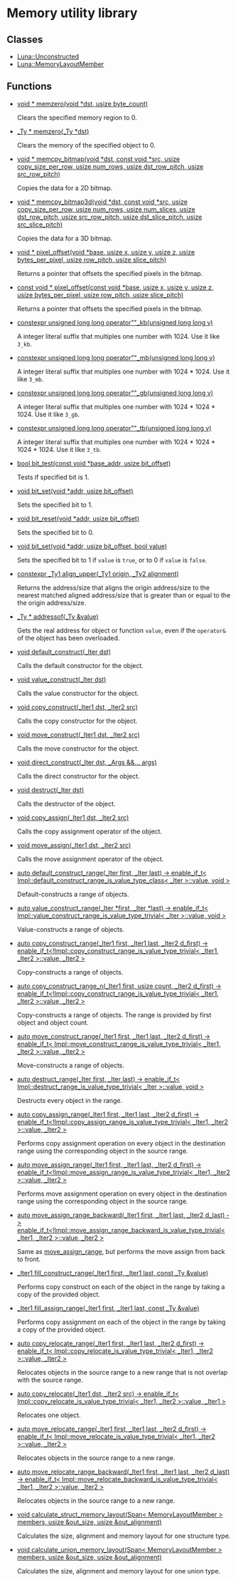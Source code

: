 # Memory utility library
## Classes
* [Luna::Unconstructed](class_luna_1_1_unconstructed.md)
* [Luna::MemoryLayoutMember](struct_luna_1_1_memory_layout_member.md)
## Functions
* [void * memzero(void *dst, usize byte_count)](group___runtime_memory_utils_1ga21ab8d9fe0fe13c23177a91111cccd65.md)

    Clears the specified memory region to 0. 

* [_Ty * memzero(_Ty *dst)](group___runtime_memory_utils_1gae8b5a7ce4c407bbaddac2fa58d7a30ef.md)

    Clears the memory of the specified object to 0. 

* [void * memcpy_bitmap(void *dst, const void *src, usize copy_size_per_row, usize num_rows, usize dst_row_pitch, usize src_row_pitch)](group___runtime_memory_utils_1ga78167f1e50bc8e09715866d8c36140f8.md)

    Copies the data for a 2D bitmap. 

* [void * memcpy_bitmap3d(void *dst, const void *src, usize copy_size_per_row, usize num_rows, usize num_slices, usize dst_row_pitch, usize src_row_pitch, usize dst_slice_pitch, usize src_slice_pitch)](group___runtime_memory_utils_1ga2084d1865994d1530d4ed36a940cedf5.md)

    Copies the data for a 3D bitmap. 

* [void * pixel_offset(void *base, usize x, usize y, usize z, usize bytes_per_pixel, usize row_pitch, usize slice_pitch)](group___runtime_memory_utils_1ga0fc5695a322734022f1a887933f4f8d6.md)

    Returns a pointer that offsets the specified pixels in the bitmap. 

* [const void * pixel_offset(const void *base, usize x, usize y, usize z, usize bytes_per_pixel, usize row_pitch, usize slice_pitch)](group___runtime_memory_utils_1gaf3c69cb13eff1f1f10e6a0a4a4b307b8.md)

    Returns a pointer that offsets the specified pixels in the bitmap. 

* [constexpr unsigned long long operator""_kb(unsigned long long v)](group___runtime_memory_utils_1ga20408cbb7d15561150338b30cdad1aa7.md)

    A integer literal suffix that multiples one number with 1024. Use it like `3_kb`. 

* [constexpr unsigned long long operator""_mb(unsigned long long v)](group___runtime_memory_utils_1ga99a857fef948b5282d2b7a8615aa4f6f.md)

    A integer literal suffix that multiples one number with 1024 * 1024. Use it like `3_mb`. 

* [constexpr unsigned long long operator""_gb(unsigned long long v)](group___runtime_memory_utils_1ga179f7247b699a3cd0a12ded569cb22db.md)

    A integer literal suffix that multiples one number with 1024 * 1024 * 1024. Use it like `3_gb`. 

* [constexpr unsigned long long operator""_tb(unsigned long long v)](group___runtime_memory_utils_1ga883bca1e3e4c74e7a5518d4efd77f450.md)

    A integer literal suffix that multiples one number with 1024 * 1024 * 1024 * 1024. Use it like `3_tb`. 

* [bool bit_test(const void *base_addr, usize bit_offset)](group___runtime_memory_utils_1gaacaed16341185899ffe0d769237104f2.md)

    Tests if specified bit is 1. 

* [void bit_set(void *addr, usize bit_offset)](group___runtime_memory_utils_1ga92aea26ede77acd254d90f668e0250ef.md)

    Sets the specified bit to 1. 

* [void bit_reset(void *addr, usize bit_offset)](group___runtime_memory_utils_1gac1d215202704b075901d5fdb7a31f27d.md)

    Sets the specified bit to 0. 

* [void bit_set(void *addr, usize bit_offset, bool value)](group___runtime_memory_utils_1gaad21944619c742f48231d090194ce3b0.md)

    Sets the specified bit to 1 if `value` is `true`, or to 0 if `value` is `false`. 

* [constexpr _Ty1 align_upper(_Ty1 origin, _Ty2 alignment)](group___runtime_memory_utils_1gaf3a51fa286a5f834344de34d0b3faa29.md)

    Returns the address/size that aligns the origin address/size to the nearest matched aligned address/size that is greater than or equal to the the origin address/size. 

* [_Ty * addressof(_Ty &value)](group___runtime_memory_utils_1gaead7e7ca97779e77866f1d76b3e1ae8e.md)

    Gets the real address for object or function `value`, even if the `operator&` of the object has been overloaded. 

* [void default_construct(_Iter dst)](group___runtime_memory_utils_1ga8df6e6633f16f6f0e07dd0e8f065deb8.md)

    Calls the default constructor for the object. 

* [void value_construct(_Iter dst)](group___runtime_memory_utils_1gab54fd1f9efa8c49a3404616ee151d35a.md)

    Calls the value constructor for the object. 

* [void copy_construct(_Iter1 dst, _Iter2 src)](group___runtime_memory_utils_1ga4fcba1cb4b0fc69fcefdbe51ae92d5d4.md)

    Calls the copy constructor for the object. 

* [void move_construct(_Iter1 dst, _Iter2 src)](group___runtime_memory_utils_1ga53e63f6749997e37e7f8da11e68a4ce1.md)

    Calls the move constructor for the object. 

* [void direct_construct(_Iter dst, _Args &&... args)](group___runtime_memory_utils_1ga7f83a4d50176950eae166cc199de2929.md)

    Calls the direct constructor for the object. 

* [void destruct(_Iter dst)](group___runtime_memory_utils_1ga01d4057e7a6026e025cbc30d10d60f89.md)

    Calls the destructor of the object. 

* [void copy_assign(_Iter1 dst, _Iter2 src)](group___runtime_memory_utils_1ga7cc40d476affed8c5cd975d060e001e9.md)

    Calls the copy assignment operator of the object. 

* [void move_assign(_Iter1 dst, _Iter2 src)](group___runtime_memory_utils_1gaa8b289f3d7d9f065c321101ec2ce0ab6.md)

    Calls the move assignment operator of the object. 

* [auto default_construct_range(_Iter first, _Iter last) -> enable_if_t< Impl::default_construct_range_is_value_type_class< _Iter >::value, void >](group___runtime_memory_utils_1gadb9e5fb1e9a0d0ba6b3a53c478bc1d25.md)

    Default-constructs a range of objects. 

* [auto value_construct_range(_Iter *first, _Iter *last) -> enable_if_t< Impl::value_construct_range_is_value_type_trivial< _Iter >::value, void >](group___runtime_memory_utils_1ga7f7cc883d2158a3bcce60a804a4f6266.md)

    Value-constructs a range of objects. 

* [auto copy_construct_range(_Iter1 first, _Iter1 last, _Iter2 d_first) -> enable_if_t<!Impl::copy_construct_range_is_value_type_trivial< _Iter1, _Iter2 >::value, _Iter2 >](group___runtime_memory_utils_1gaae4bda0b6285b9b4c757534fdf99ea94.md)

    Copy-constructs a range of objects. 

* [auto copy_construct_range_n(_Iter1 first, usize count, _Iter2 d_first) -> enable_if_t<!Impl::copy_construct_range_is_value_type_trivial< _Iter1, _Iter2 >::value, _Iter2 >](group___runtime_memory_utils_1ga34b6950d39deaf037807db6f0804efb8.md)

    Copy-constructs a range of objects. The range is provided by first object and object count. 

* [auto move_construct_range(_Iter1 first, _Iter1 last, _Iter2 d_first) -> enable_if_t< Impl::move_construct_range_is_value_type_trivial< _Iter1, _Iter2 >::value, _Iter2 >](group___runtime_memory_utils_1ga94d2203ccaa43a601091490af58fc272.md)

    Move-constructs a range of objects. 

* [auto destruct_range(_Iter first, _Iter last) -> enable_if_t< Impl::destruct_range_is_value_type_trivial< _Iter >::value, void >](group___runtime_memory_utils_1ga64eceb1029aa97297c1eac27df9da0ef.md)

    Destructs every object in the range. 

* [auto copy_assign_range(_Iter1 first, _Iter1 last, _Iter2 d_first) -> enable_if_t<!Impl::copy_assign_range_is_value_type_trivial< _Iter1, _Iter2 >::value, _Iter2 >](group___runtime_memory_utils_1gafa31716cbdd53a44b1ab5bf5289ebd34.md)

    Performs copy assignment operation on every object in the destination range using the corresponding object in the source range. 

* [auto move_assign_range(_Iter1 first, _Iter1 last, _Iter2 d_first) -> enable_if_t<!Impl::move_assign_range_is_value_type_trivial< _Iter1, _Iter2 >::value, _Iter2 >](group___runtime_memory_utils_1ga2922440bc8a0efbe2c479e0b9d710a91.md)

    Performs move assignment operation on every object in the destination range using the corresponding object in the source range. 

* [auto move_assign_range_backward(_Iter1 first, _Iter1 last, _Iter2 d_last) -> enable_if_t<!Impl::move_assign_range_backward_is_value_type_trivial< _Iter1, _Iter2 >::value, _Iter2 >](group___runtime_memory_utils_1ga545f4f89af4c04db356b321ce0711771.md)

    Same as [move_assign_range](group___runtime_memory_utils_1ga2922440bc8a0efbe2c479e0b9d710a91.md), but performs the move assign from back to front. 

* [_Iter1 fill_construct_range(_Iter1 first, _Iter1 last, const _Ty &value)](group___runtime_memory_utils_1ga8dd1b61c0dd3d9efdd8c23e0cb42afe4.md)

    Performs copy construct on each of the object in the range by taking a copy of the provided object. 

* [_Iter1 fill_assign_range(_Iter1 first, _Iter1 last, const _Ty &value)](group___runtime_memory_utils_1ga3e9313d372b263d059cb71cb3d65a8a9.md)

    Performs copy assignment on each of the object in the range by taking a copy of the provided object. 

* [auto copy_relocate_range(_Iter1 first, _Iter1 last, _Iter2 d_first) -> enable_if_t< Impl::copy_relocate_is_value_type_trivial< _Iter1, _Iter2 >::value, _Iter2 >](group___runtime_memory_utils_1gab176a0253de8e05b3ff0c9d5c3bb0f04.md)

    Relocates objects in the source range to a new range that is not overlap with the source range. 

* [auto copy_relocate(_Iter1 dst, _Iter2 src) -> enable_if_t< Impl::copy_relocate_is_value_type_trivial< _Iter1, _Iter2 >::value, _Iter1 >](group___runtime_memory_utils_1ga3e53bc2228e4cc4428d755c146893c4c.md)

    Relocates one object. 

* [auto move_relocate_range(_Iter1 first, _Iter1 last, _Iter2 d_first) -> enable_if_t< Impl::move_relocate_is_value_type_trivial< _Iter1, _Iter2 >::value, _Iter2 >](group___runtime_memory_utils_1ga63af54bbd0fa7737dc2d6b7a6d16e7fa.md)

    Relocates objects in the source range to a new range. 

* [auto move_relocate_range_backward(_Iter1 first, _Iter1 last, _Iter2 d_last) -> enable_if_t< Impl::move_relocate_backward_is_value_type_trivial< _Iter1, _Iter2 >::value, _Iter2 >](group___runtime_memory_utils_1ga79d1c70e7f2da5dd53b7b58570886bd4.md)

    Relocates objects in the source range to a new range. 

* [void calculate_struct_memory_layout(Span< MemoryLayoutMember > members, usize &out_size, usize &out_alignment)](group___runtime_memory_utils_1gac90c9d2773f735a70e55915afaf969e4.md)

    Calculates the size, alignment and memory layout for one structure type. 

* [void calculate_union_memory_layout(Span< MemoryLayoutMember > members, usize &out_size, usize &out_alignment)](group___runtime_memory_utils_1ga26be5f1c4c2d9fc1735e3b6260426c42.md)

    Calculates the size, alignment and memory layout for one union type. 

